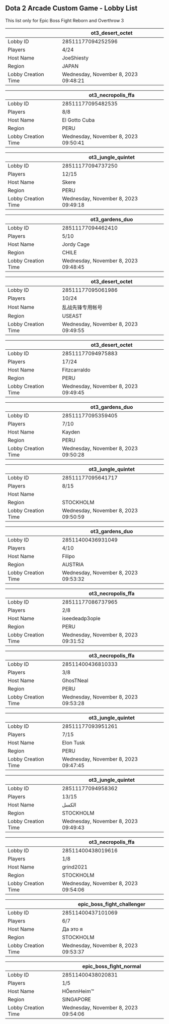 ## Dota 2 Arcade Custom Game - Lobby List

This list only for Epic Boss Fight Reborn and Overthrow 3

|  | ot3_desert_octet |
| ------ | ------ |
| Lobby ID | 28511177094252596 |
| Players | 4/24 |
| Host Name | JoeShiesty |
| Region | JAPAN |
| Lobby Creation Time | Wednesday, November 8, 2023 09:48:21 |


|  | ot3_necropolis_ffa |
| ------ | ------ |
| Lobby ID | 28511177095482535 |
| Players | 8/8 |
| Host Name | El Gotto Cuba |
| Region | PERU |
| Lobby Creation Time | Wednesday, November 8, 2023 09:50:41 |


|  | ot3_jungle_quintet |
| ------ | ------ |
| Lobby ID | 28511177094737250 |
| Players | 12/15 |
| Host Name | Skere |
| Region | PERU |
| Lobby Creation Time | Wednesday, November 8, 2023 09:49:18 |


|  | ot3_gardens_duo |
| ------ | ------ |
| Lobby ID | 28511177094462410 |
| Players | 5/10 |
| Host Name | Jordy Cage |
| Region | CHILE |
| Lobby Creation Time | Wednesday, November 8, 2023 09:48:45 |


|  | ot3_desert_octet |
| ------ | ------ |
| Lobby ID | 28511177095061986 |
| Players | 10/24 |
| Host Name | 乱战先锋专用帐号 |
| Region | USEAST |
| Lobby Creation Time | Wednesday, November 8, 2023 09:49:55 |


|  | ot3_desert_octet |
| ------ | ------ |
| Lobby ID | 28511177094975883 |
| Players | 17/24 |
| Host Name | Fitzcarraldo |
| Region | PERU |
| Lobby Creation Time | Wednesday, November 8, 2023 09:49:45 |


|  | ot3_gardens_duo |
| ------ | ------ |
| Lobby ID | 28511177095359405 |
| Players | 7/10 |
| Host Name | Kayden |
| Region | PERU |
| Lobby Creation Time | Wednesday, November 8, 2023 09:50:28 |


|  | ot3_jungle_quintet |
| ------ | ------ |
| Lobby ID | 28511177095641717 |
| Players | 8/15 |
| Host Name | |||||||||||| |
| Region | STOCKHOLM |
| Lobby Creation Time | Wednesday, November 8, 2023 09:50:59 |


|  | ot3_gardens_duo |
| ------ | ------ |
| Lobby ID | 28511400436931049 |
| Players | 4/10 |
| Host Name | Filipo |
| Region | AUSTRIA |
| Lobby Creation Time | Wednesday, November 8, 2023 09:53:32 |


|  | ot3_necropolis_ffa |
| ------ | ------ |
| Lobby ID | 28511177086737965 |
| Players | 2/8 |
| Host Name | iseedeadp3ople |
| Region | PERU |
| Lobby Creation Time | Wednesday, November 8, 2023 09:31:52 |


|  | ot3_necropolis_ffa |
| ------ | ------ |
| Lobby ID | 28511400436810333 |
| Players | 3/8 |
| Host Name | GhosTNeal |
| Region | PERU |
| Lobby Creation Time | Wednesday, November 8, 2023 09:53:28 |


|  | ot3_jungle_quintet |
| ------ | ------ |
| Lobby ID | 28511177093951261 |
| Players | 7/15 |
| Host Name | Elon Tusk |
| Region | PERU |
| Lobby Creation Time | Wednesday, November 8, 2023 09:47:45 |


|  | ot3_jungle_quintet |
| ------ | ------ |
| Lobby ID | 28511177094958362 |
| Players | 13/15 |
| Host Name | الكسل |
| Region | STOCKHOLM |
| Lobby Creation Time | Wednesday, November 8, 2023 09:49:43 |


|  | ot3_necropolis_ffa |
| ------ | ------ |
| Lobby ID | 28511400438019616 |
| Players | 1/8 |
| Host Name | grind2021 |
| Region | STOCKHOLM |
| Lobby Creation Time | Wednesday, November 8, 2023 09:54:06 |


|  | epic_boss_fight_challenger |
| ------ | ------ |
| Lobby ID | 28511400437101069 |
| Players | 6/7 |
| Host Name | Да это я |
| Region | STOCKHOLM |
| Lobby Creation Time | Wednesday, November 8, 2023 09:53:37 |


|  | epic_boss_fight_normal |
| ------ | ------ |
| Lobby ID | 28511400438020831 |
| Players | 1/5 |
| Host Name | HÖennHeim™ |
| Region | SINGAPORE |
| Lobby Creation Time | Wednesday, November 8, 2023 09:54:06 |


